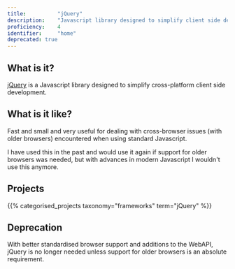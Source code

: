 ```yaml
---
title: 			"jQuery"
description: 	"Javascript library designed to simplify client side development."
proficiency:	4
identifier:		"home"
deprecated: true
---
```


## What is it?
[jQuery](https://jquery.com/) is a Javascript library designed to simplify cross-platform client side development.

## What is it like?
Fast and small and very useful for dealing with cross-browser issues (with older browsers) encountered when using standard Javascript. 

I have used this in the past and would use it again if support for older browsers was needed, but with advances in modern Javascript I wouldn't use this anymore.

## Projects
{{% categorised_projects taxonomy="frameworks" term="jQuery" %}}

## Deprecation
With better standardised browser support and additions to the WebAPI, jQuery is no longer needed unless support for older browsers is an absolute requirement.
